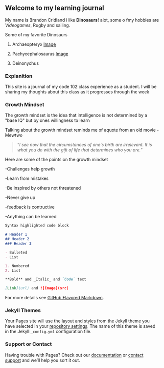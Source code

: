 ## Welcome to my learning journal

My name is Brandon Cridland i like **Dinosaurs!** alot, some o fmy hobbies are *Videogames*, Rugby and sailing.

Some of my favorite Dinosaurs 

1. Archaeopteryx [Image](https://images.newscientist.com/wp-content/uploads/2019/05/28150114/dga-1140282.jpg?width=300)

2. Pachycephalosaurus [Image](https://res.cloudinary.com/dk-find-out/image/upload/q_80,w_960,f_auto/Pachycephalosaurus_right_mch8y6.jpg)

3. Deinonychus


### Explanition

This site is a journal of my code 102 class experience as a student. I will be sharing my thoughts about this class as it progresses through the week 

### Growth Mindset 

The growth mindset is the idea that intelligence is not determined by a "base IQ" but by ones willingness to learn 

Talking about the growth mindset reminds me of aquote from an old movie -Mewtwo
>“*I see now that the circumstances of one's birth are irrelevant. It is what you do with the gift of life that determines who you are.*”


Here are some of the points on the growth mindset

-Challenges help growth

-Learn from mistakes

-Be inspired by others not threatened

-Never give up

-feedback is contructive

-Anything can be learned 


```markdown
Syntax highlighted code block

# Header 1
## Header 2
### Header 3

- Bulleted
- List

1. Numbered
2. List

**Bold** and _Italic_ and `Code` text

[Link](url) and ![Image](src)
```

For more details see [GitHub Flavored Markdown](https://guides.github.com/features/mastering-markdown/).

### Jekyll Themes

Your Pages site will use the layout and styles from the Jekyll theme you have selected in your [repository settings](https://github.com/Dnaldirc/Learnig-Journal/settings). The name of this theme is saved in the Jekyll `_config.yml` configuration file.

### Support or Contact

Having trouble with Pages? Check out our [documentation](https://help.github.com/categories/github-pages-basics/) or [contact support](https://github.com/contact) and we’ll help you sort it out.
